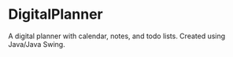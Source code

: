 # DigitalPlanner
A digital planner with calendar, notes, and todo lists. Created using Java/Java Swing.
